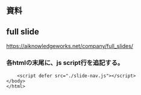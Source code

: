 
## 資料

## full slide

https://aiknowledgeworks.net/company/full_slides/

### 各htmlの末尾に、js script行を追記する。

```
    <script defer src="./slide-nav.js"></script>
</body>
</html>
```
